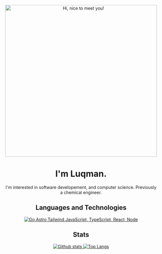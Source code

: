 
<div align="center">
<img src="https://media.giphy.com/media/3Q2hJ4FLN1UvS/giphy.gif" width=500px title="Hi, nice to meet you!">
</div>

<h1 align="center">I'm Luqman.</h1>
<p align="center">I'm interested in software developement, and computer science. Previously a chemical engineer.</p>

<h2 align="center">Languages and Technologies</h2>
<p align="center">
  <a href="#">
    <img src="https://skillicons.dev/icons?i=golang,astro,tailwind,js,ts,react,nodejs" alt="Go,Astro,Tailwind,JavaScript, TypeScript, React, Node" />
  </a>
</p>

<h2 align="center">Stats</h2>
<p align="center"><a href="#">
    <img src="https://github-readme-stats.vercel.app/api?username=luhamoza&theme=aura_dark&show_icons=true&hide_rank=true&custom_title=Stats&count_private=true&hide_border=true&hide=issues,contribs,prs&line_height=24&bg_color=0d1117" alt="Github stats" />
    <img src="https://github-readme-stats.vercel.app/api/top-langs/?username=luhamoza&layout=compact&theme=aura_dark&count_private=true&hide_border=true&bg_color=0d1117" alt="Top Langs">
</a></p>
